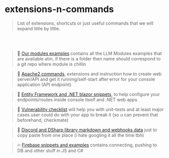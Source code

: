 # extensions-n-commands
> List of extensions, shortcuts or just useful commands that we will expand little by little.

<br><br>

> 🍋 <a href="https://github.com/limelight-mint/extensions-n-commands/tree/main/LLM-Modules">Our modules examples</a> contains all the LLM Modules examples that are avaliable atm, if there is a folder then name should correspond to a git repo where module is chillin

> 🧇 <a href="https://github.com/limelight-mint/extensions-n-commands/tree/main/Apache2-Snippets">Apache2 commands</a>, extensions and instruction how to create web server/API and get it running/self-start after error for your console application (API endpoint)

> 🍰 <a href="#">Entity Framework and .NET blazor snippets</a>, to help configure your endpoints/routes inside console itself and .NET web apps

> 🌵 <a href="https://github.com/limelight-mint/vulnerability-Checklist">Vulnerability checklist</a> will help you with unit-tests and at least major cases user could do with your app to break it (so u can prevent that beforehand, checkmate)

> 🍩 <a href="#">Discord and DSharp library markdown and webhooks data</a> just to copy paste from one place (i hate googling it all the time tbh)

> 🔥 <a href="#">Firebase snippets and examples</a> contains connecting, pushing to DB and other stuff in JS and C#

